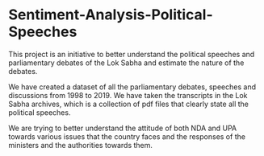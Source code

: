 # Sentiment-Analysis-Political-Speeches
This project is an initiative to better understand the political speeches and parliamentary debates of the Lok Sabha and estimate the nature of the debates.

We have created a dataset of all the parliamentary debates, speeches and discussions from 1998 to 2019. We have taken the transcripts in the Lok Sabha archives, which is a collection of pdf files that clearly state all the political speeches.

We are trying to better understand the attitude of both NDA and UPA towards various issues that the country faces and the responses of the ministers and the authorities towards them.
